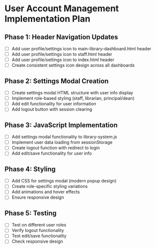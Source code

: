 # User Account Management Implementation Plan

## Phase 1: Header Navigation Updates
- [ ] Add user profile/settings icon to main-library-dashboard.html header
- [ ] Add user profile/settings icon to staff.html header  
- [ ] Add user profile/settings icon to index.html header
- [ ] Create consistent settings icon design across all dashboards

## Phase 2: Settings Modal Creation
- [ ] Create settings modal HTML structure with user info display
- [ ] Implement role-based styling (staff, librarian, principal/dean)
- [ ] Add edit functionality for user information
- [ ] Add logout button with session clearing

## Phase 3: JavaScript Implementation
- [ ] Add settings modal functionality to library-system.js
- [ ] Implement user data loading from sessionStorage
- [ ] Create logout function with redirect to login
- [ ] Add edit/save functionality for user info

## Phase 4: Styling
- [ ] Add CSS for settings modal (modern popup design)
- [ ] Create role-specific styling variations
- [ ] Add animations and hover effects
- [ ] Ensure responsive design

## Phase 5: Testing
- [ ] Test on different user roles
- [ ] Verify logout functionality
- [ ] Test edit/save functionality
- [ ] Check responsive design
